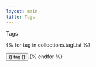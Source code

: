 ```yaml
---
layout: main
title: Tags
---
```


<p class="title-wide mb-6">
    Tags
</p>

{% for tag in collections.tagList %}

<span>
    <a href="/tags/{{ tag }}">
        <button class="text-base inline-block py-1 px-3 rounded-lg text-stone-600 dark:text-stone-50/[.80] border border-stone-300 dark:border-stone-50/25 link-container-hover mr-6 mb-6">
            {{ tag }}
        </button>
    </a>
</span>
{% endfor %}